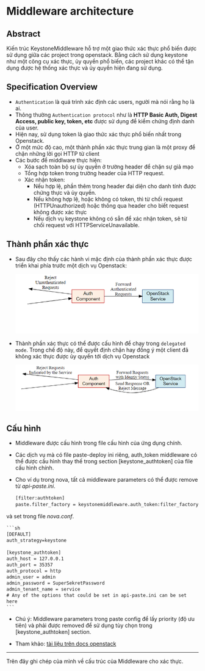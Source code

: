 # Middleware architecture

## Abstract
Kiến trúc KeystoneMiddleware hỗ trợ một giao thức xác thực phổ biến được sử dụng giữa các project trong openstack. Bằng cách sử dụng keystone như một công cụ xác thực, ủy quyền phổ biến, các project khác có thể tận dụng được hệ thống xác thực và ủy quyền hiện đang sử dụng.

## Specification Overview
- `Authentication` là quá trình xác định các users, người mà nói rằng họ là ai.
- Thông thường `Authentication protocol` như là **HTTP Basic Auth,  Digest Access, public key, token, etc** được sử dụng để kiểm chứng định danh của user.
- Hiện nay, sử dụng token là giao thức xác thực phổ biến nhất trong Openstack.
- Ở một mức độ cao, một thành phần xác thực trung gian là một proxy để chặn những lời gọi HTTP từ client
- Các bước để middlware thực hiện:
	- Xóa sạch toàn bộ sự ủy quyền ở trường header để chặn sự giả mạo
	- Tổng hợp token trong trường header của HTTP request.
	- Xác nhận token:
		- Nếu hợp lệ, phần thêm trong header đại diện cho danh tính được chứng thực và ủy quyền.
		- Nếu không hợp lệ, hoặc không có token, thì từ chối request (HTTPUnauthorized) hoặc thông qua header cho biết request không được xác thực
		- Nếu dịch vụ keystone không có sẵn để xác nhận token, sẽ từ chối request với HTTPServiceUnavailable.

## Thành phần xác thực
- Sau đây cho thấy các hành vi mặc định của thành phần xác thực được triển khai phía trước một dịch vụ Openstack:

  ![](../images/authfolow.png)

- Thành phần xác thực có thể được cấu hình để chạy trong `delegated mode`. Trong chế độ này, để quyết định chặn hay đồng ý một client đã không xác thực được ủy quyền tới dịch vụ Openstack

  ![](../images/delegate_mode.png)

## Cấu hình
- Middleware được cấu hình trong file cấu hình của ứng dụng chính.
- Các dịch vụ mà có file paste-deploy ini riêng, auth_token middleware có thể được cấu hình thay thế trong section [keystone_authtoken] của file cấu hình chính.
- Cho ví dụ trong nova, tất cả middleware parameters có thể được remove từ *api-paste.ini*.

	```sh
	[filter:authtoken]
	paste.filter_factory = keystonemiddleware.auth_token:filter_factory
	```
và set trong file *nova.conf*.

	```sh
	[DEFAULT]
	auth_strategy=keystone

	[keystone_authtoken]
	auth_host = 127.0.0.1
	auth_port = 35357
	auth_protocol = http
	admin_user = admin
	admin_password = SuperSekretPassword
	admin_tenant_name = service
	# Any of the options that could be set in api-paste.ini can be set here
	```

- Chú ý: Middleware parameters trong paste config để lấy priority (độ ưu tiên) và phải được removed để sử dụng tùy chọn trong [keystone_authtoken] section.

- Tham khảo: [tài liệu trên docs openstack](https://docs.openstack.org/developer/keystonemiddleware/middlewarearchitecture.html#configuration)
---
Trên đây ghi chép của mình về cấu trúc của Middleware cho xác thực.